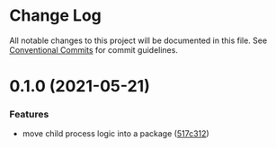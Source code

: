 # Change Log

All notable changes to this project will be documented in this file.
See [Conventional Commits](https://conventionalcommits.org) for commit guidelines.

# 0.1.0 (2021-05-21)


### Features

* move child process logic into a package ([517c312](https://github.com/snyk-tech-services/python-fix/commit/517c31229074583a38528f0c4ad81366581c432f))
